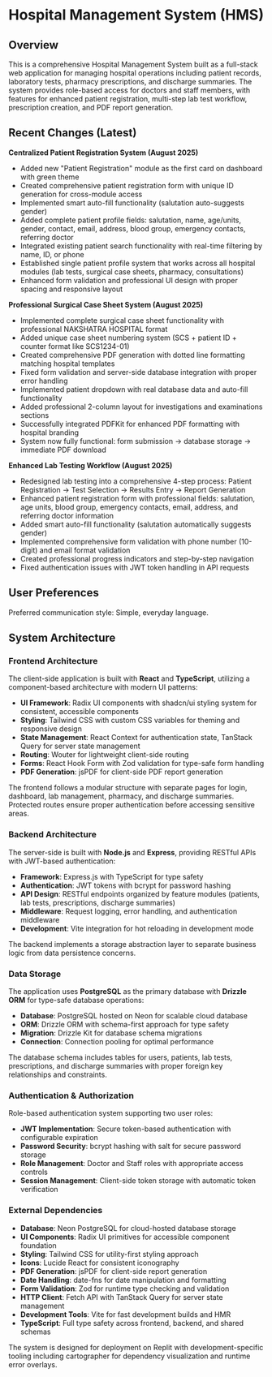 # Hospital Management System (HMS)

## Overview

This is a comprehensive Hospital Management System built as a full-stack web application for managing hospital operations including patient records, laboratory tests, pharmacy prescriptions, and discharge summaries. The system provides role-based access for doctors and staff members, with features for enhanced patient registration, multi-step lab test workflow, prescription creation, and PDF report generation.

## Recent Changes (Latest)

**Centralized Patient Registration System (August 2025)**
- Added new "Patient Registration" module as the first card on dashboard with green theme
- Created comprehensive patient registration form with unique ID generation for cross-module access
- Implemented smart auto-fill functionality (salutation auto-suggests gender)
- Added complete patient profile fields: salutation, name, age/units, gender, contact, email, address, blood group, emergency contacts, referring doctor
- Integrated existing patient search functionality with real-time filtering by name, ID, or phone
- Established single patient profile system that works across all hospital modules (lab tests, surgical case sheets, pharmacy, consultations)
- Enhanced form validation and professional UI design with proper spacing and responsive layout

**Professional Surgical Case Sheet System (August 2025)**
- Implemented complete surgical case sheet functionality with professional NAKSHATRA HOSPITAL format
- Added unique case sheet numbering system (SCS + patient ID + counter format like SCS1234-01)
- Created comprehensive PDF generation with dotted line formatting matching hospital templates
- Fixed form validation and server-side database integration with proper error handling
- Implemented patient dropdown with real database data and auto-fill functionality
- Added professional 2-column layout for investigations and examinations sections
- Successfully integrated PDFKit for enhanced PDF formatting with hospital branding
- System now fully functional: form submission → database storage → immediate PDF download

**Enhanced Lab Testing Workflow (August 2025)**
- Redesigned lab testing into a comprehensive 4-step process: Patient Registration → Test Selection → Results Entry → Report Generation
- Enhanced patient registration form with professional fields: salutation, age units, blood group, emergency contacts, email, address, and referring doctor information
- Added smart auto-fill functionality (salutation automatically suggests gender)
- Implemented comprehensive form validation with phone number (10-digit) and email format validation
- Created professional progress indicators and step-by-step navigation
- Fixed authentication issues with JWT token handling in API requests

## User Preferences

Preferred communication style: Simple, everyday language.

## System Architecture

### Frontend Architecture
The client-side application is built with **React** and **TypeScript**, utilizing a component-based architecture with modern UI patterns:

- **UI Framework**: Radix UI components with shadcn/ui styling system for consistent, accessible components
- **Styling**: Tailwind CSS with custom CSS variables for theming and responsive design
- **State Management**: React Context for authentication state, TanStack Query for server state management
- **Routing**: Wouter for lightweight client-side routing
- **Forms**: React Hook Form with Zod validation for type-safe form handling
- **PDF Generation**: jsPDF for client-side PDF report generation

The frontend follows a modular structure with separate pages for login, dashboard, lab management, pharmacy, and discharge summaries. Protected routes ensure proper authentication before accessing sensitive areas.

### Backend Architecture
The server-side is built with **Node.js** and **Express**, providing RESTful APIs with JWT-based authentication:

- **Framework**: Express.js with TypeScript for type safety
- **Authentication**: JWT tokens with bcrypt for password hashing
- **API Design**: RESTful endpoints organized by feature modules (patients, lab tests, prescriptions, discharge summaries)
- **Middleware**: Request logging, error handling, and authentication middleware
- **Development**: Vite integration for hot reloading in development mode

The backend implements a storage abstraction layer to separate business logic from data persistence concerns.

### Data Storage
The application uses **PostgreSQL** as the primary database with **Drizzle ORM** for type-safe database operations:

- **Database**: PostgreSQL hosted on Neon for scalable cloud database
- **ORM**: Drizzle ORM with schema-first approach for type safety
- **Migration**: Drizzle Kit for database schema migrations
- **Connection**: Connection pooling for optimal performance

The database schema includes tables for users, patients, lab tests, prescriptions, and discharge summaries with proper foreign key relationships and constraints.

### Authentication & Authorization
Role-based authentication system supporting two user roles:

- **JWT Implementation**: Secure token-based authentication with configurable expiration
- **Password Security**: bcrypt hashing with salt for secure password storage
- **Role Management**: Doctor and Staff roles with appropriate access controls
- **Session Management**: Client-side token storage with automatic token verification

### External Dependencies

- **Database**: Neon PostgreSQL for cloud-hosted database storage
- **UI Components**: Radix UI primitives for accessible component foundation
- **Styling**: Tailwind CSS for utility-first styling approach
- **Icons**: Lucide React for consistent iconography
- **PDF Generation**: jsPDF for client-side report generation
- **Date Handling**: date-fns for date manipulation and formatting
- **Form Validation**: Zod for runtime type checking and validation
- **HTTP Client**: Fetch API with TanStack Query for server state management
- **Development Tools**: Vite for fast development builds and HMR
- **TypeScript**: Full type safety across frontend, backend, and shared schemas

The system is designed for deployment on Replit with development-specific tooling including cartographer for dependency visualization and runtime error overlays.